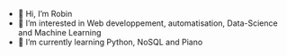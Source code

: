 - 👋 Hi, I’m Robin 
- 👀 I’m interested in Web developpement, automatisation, Data-Science and Machine Learning
- 🌱 I’m currently learning Python, NoSQL and Piano

<!---
Robi04/Robi04 is a ✨ special ✨ repository because its `README.md` (this file) appears on your GitHub profile.
You can click the Preview link to take a look at your changes.
--->
